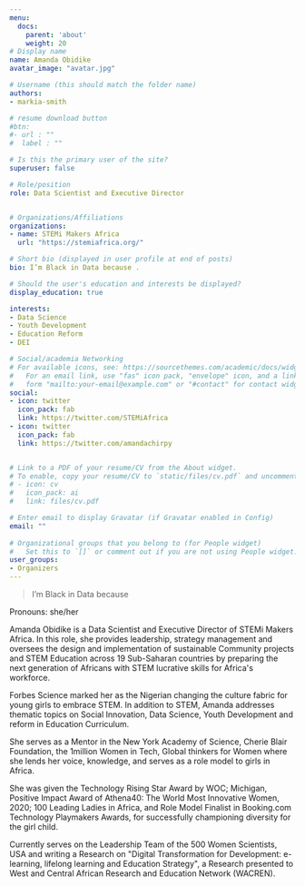 ```yaml
---
menu:
  docs:
    parent: 'about'
    weight: 20
# Display name
name: Amanda Obidike 
avatar_image: "avatar.jpg"

# Username (this should match the folder name)
authors:
- markia-smith

# resume download button
#btn:
#- url : ""
#  label : ""

# Is this the primary user of the site?
superuser: false

# Role/position
role: Data Scientist and Executive Director 


# Organizations/Affiliations
organizations:
- name: STEMi Makers Africa
  url: "https://stemiafrica.org/"

# Short bio (displayed in user profile at end of posts)
bio: I’m Black in Data because .

# Should the user's education and interests be displayed?
display_education: true

interests:
- Data Science
- Youth Development 
- Education Reform
- DEI

# Social/academia Networking
# For available icons, see: https://sourcethemes.com/academic/docs/widgets/#icons
#   For an email link, use "fas" icon pack, "envelope" icon, and a link in the
#   form "mailto:your-email@example.com" or "#contact" for contact widget.
social:
- icon: twitter
  icon_pack: fab
  link: https://twitter.com/STEMiAfrica
- icon: twitter
  icon_pack: fab
  link: https://twitter.com/amandachirpy


# Link to a PDF of your resume/CV from the About widget.
# To enable, copy your resume/CV to `static/files/cv.pdf` and uncomment the lines below.  
# - icon: cv
#   icon_pack: ai
#   link: files/cv.pdf

# Enter email to display Gravatar (if Gravatar enabled in Config)
email: ""
  
# Organizational groups that you belong to (for People widget)
#   Set this to `[]` or comment out if you are not using People widget.  
user_groups:
- Organizers
---
```

> I’m Black in Data because 

Pronouns: she/her

Amanda Obidike is a Data Scientist and Executive Director of STEMi Makers Africa. In this role, she provides leadership, strategy management and oversees the design and implementation of sustainable Community projects and STEM Education across 19 Sub-Saharan countries by preparing the next generation of Africans with STEM lucrative skills for Africa's workforce.

Forbes Science marked her as the Nigerian changing the culture fabric for young girls to embrace STEM. In addition to STEM, Amanda addresses thematic topics on Social Innovation, Data Science, Youth Development and reform in Education Curriculum.

She serves as a Mentor in the New York Academy of Science, Cherie Blair Foundation, the 1million Women in Tech, Global thinkers for Women where she lends her voice, knowledge, and serves as a role model to girls in Africa.

She was given the Technology Rising Star Award by WOC; Michigan, Positive Impact Award of Athena40: The World Most Innovative Women, 2020; 100 Leading Ladies in Africa, and Role Model Finalist in Booking.com Technology Playmakers Awards, for successfully championing diversity for the girl child.

Currently serves on the Leadership Team of the 500 Women Scientists, USA and writing a Research on "Digital Transformation for Development: e-learning, lifelong learning and Education Strategy", a Research presented to West and Central African Research and Education Network (WACREN).

